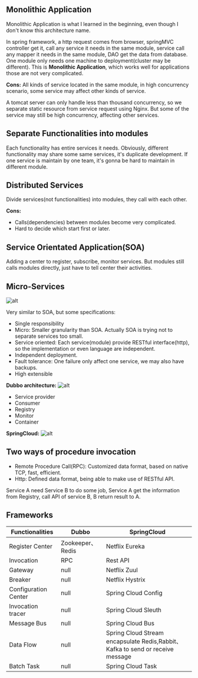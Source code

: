 ## Monolithic Application
Monolithic Application is what I learned in the beginning, even though I don't know this architecture name. 

In spring framework, a http request comes from browser, springMVC controller get it, call any service it needs in the same module, service call any mapper it needs in the same module, DAO get the data from database. One module only needs one machine to deployment(cluster may be different). This is **Monolithic Application**, which works well for applications those are not very complicated.

**Cons:** 
All kinds of service located in the same module, in high concurrency scenario, some service may affect other kinds of service.

A tomcat server can only handle less than thousand concurrency, so we separate static resource from service request using Nginx. But some of the service may still be high concurrency, affecting other services.

## Separate Functionalities into modules
Each functionality has entire services it needs.
Obviously, different functionality may share some same services, it's duplicate development. If one service is maintain by one team, it's gonna be hard to maintain in different module.

## Distributed Services
Divide services(not functionalities) into modules, they call with each other.

**Cons:**
- Calls(dependencies) between modules become very complicated.
- Hard to decide which start first or later.

## Service Orientated Application(SOA)
Adding a center to register, subscribe, monitor services. But modules still calls modules directly, just have to tell center their activities.

## Micro-Services

![alt](https://i.imgur.com/kyKHmHx.png)

Very similar to SOA, but some specifications:
- Single responsibility
- Micro: Smaller granularity than SOA. Actually SOA is trying not to separate services too small.
- Service oriented: Each service(module) provide RESTful interface(http), so the implementation or even language are independent.
- Independent deployment.
- Fault tolerance: One failure only affect one service, we may also have backups.
- High extensible

**Dubbo architecture:**
![alt](https://upload-images.jianshu.io/upload_images/1765294-a09997cd3fa9e449.png?imageMogr2/auto-orient/strip|imageView2/2/w/701/format/webp)

- Service provider
- Consumer
- Registry
- Monitor
- Container

**SpringCloud:**
![alt](https://upload-images.jianshu.io/upload_images/1765294-1a0931e21e14a817.png?imageMogr2/auto-orient/strip|imageView2/2/w/798/format/webp)

## Two ways of procedure invocation
- Remote Procedure Call(RPC): Customized data format, based on native TCP, fast, efficient.
- Http: Defined data format, being able to make use of RESTful API.

Service A need Service B to do some job, Service A get the information from Registry, call API of service B, B return result to A.

## Frameworks
| Functionalities       | Dubbo            | SpringCloud                                                   |
|----------------|------------------|---------------------------------------------------------------|
| Register Center   | Zookeeper、Redis | Netflix Eureka                                                |
| Invocation   | RPC              | Rest API                                                      |
| Gateway       | null             | Netflix Zuul                                                  |
| Breaker | null         | Netflix Hystrix                                               |
| Configuration Center       | null             | Spring Cloud Config                                           |
| Invocation tracer     | null             | Spring Cloud Sleuth                                           |
| Message Bus       | null             | Spring Cloud Bus                                              |
| Data Flow         | null             | Spring Cloud Stream encapsulate Redis,Rabbit、Kafka to send or receive message |
| Batch  Task     | null             | Spring Cloud Task                                             |